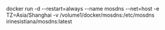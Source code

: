 docker run -d --restart=always --name mosdns --net=host -e TZ=Asia/Shanghai -v /volume1/docker/mosdns:/etc/mosdns irinesistiana/mosdns:latest
